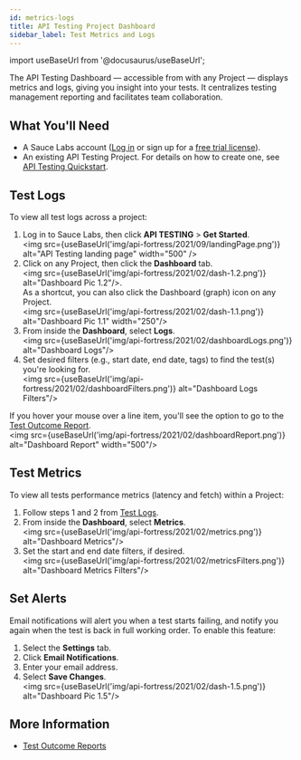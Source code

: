 ```yaml
---
id: metrics-logs
title: API Testing Project Dashboard
sidebar_label: Test Metrics and Logs
---
```


import useBaseUrl from '@docusaurus/useBaseUrl';

The API Testing Dashboard &#8212; accessible from with any Project &#8212; displays metrics and logs, giving you insight into your tests. It centralizes testing management reporting and facilitates team collaboration.

## What You'll Need

* A Sauce Labs account ([Log in](https://accounts.saucelabs.com/am/XUI/#login/) or sign up for a [free trial license](https://saucelabs.com/sign-up)).
* An existing API Testing Project. For details on how to create one, see [API Testing Quickstart](/api-testing/quickstart/).


## Test Logs

To view all test logs across a project:

1. Log in to Sauce Labs, then click **API TESTING** > **Get Started**.<br/><img src={useBaseUrl('img/api-fortress/2021/09/landingPage.png')} alt="API Testing landing page" width="500" />
2. Click on any Project, then click the **Dashboard** tab.<br/><img src={useBaseUrl('img/api-fortress/2021/02/dash-1.2.png')} alt="Dashboard Pic 1.2"/>.<br/>
  As a shortcut, you can also click the Dashboard (graph) icon on any Project.<br/><img src={useBaseUrl('img/api-fortress/2021/02/dash-1.1.png')} alt="Dashboard Pic 1.1" width="250"/>
3. From inside the **Dashboard**, select **Logs**.<br/><img src={useBaseUrl('img/api-fortress/2021/02/dashboardLogs.png')} alt="Dashboard Logs"/>
4. Set desired filters (e.g., start date, end date, tags) to find the test(s) you're looking for.<br/><img src={useBaseUrl('img/api-fortress/2021/02/dashboardFilters.png')} alt="Dashboard Logs Filters"/>

If you hover your mouse over a line item, you'll see the option to go to the [Test Outcome Report](/api-testing/test-reports/).<br/><img src={useBaseUrl('img/api-fortress/2021/02/dashboardReport.png')} alt="Dashboard Report" width="500"/>


## Test Metrics

To view all tests performance metrics (latency and fetch) within a Project:

1. Follow steps 1 and 2 from [Test Logs](#test-logs).
2. From inside the **Dashboard**, select **Metrics**.<br/><img src={useBaseUrl('img/api-fortress/2021/02/metrics.png')} alt="Dashboard Metrics"/>
3. Set the start and end date filters, if desired.<br/><img src={useBaseUrl('img/api-fortress/2021/02/metricsFilters.png')} alt="Dashboard Metrics Filters"/>


## Set Alerts

Email notifications will alert you when a test starts failing, and notify you again when the test is back in full working order. To enable this feature:
1. Select the **Settings** tab.
1. Click **Email Notifications**.
1. Enter your email address.
1. Select **Save Changes**.<br/><img src={useBaseUrl('img/api-fortress/2021/02/dash-1.5.png')} alt="Dashboard Pic 1.5"/>


## More Information

- [Test Outcome Reports](/api-testing/test-reports)

